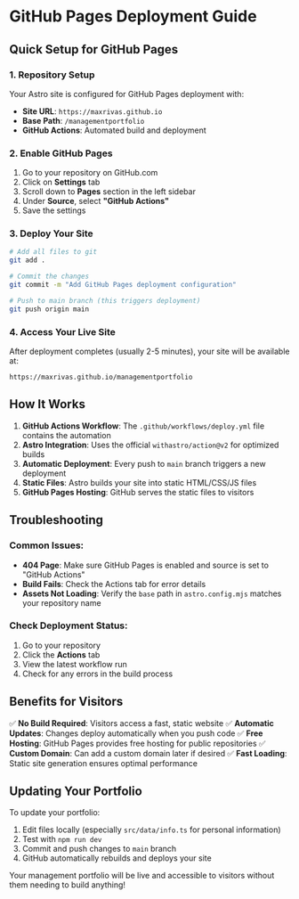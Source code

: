# GitHub Pages Deployment Guide

## Quick Setup for GitHub Pages

### 1. Repository Setup
Your Astro site is configured for GitHub Pages deployment with:
- **Site URL**: `https://maxrivas.github.io`
- **Base Path**: `/managementportfolio`
- **GitHub Actions**: Automated build and deployment

### 2. Enable GitHub Pages
1. Go to your repository on GitHub.com
2. Click on **Settings** tab
3. Scroll down to **Pages** section in the left sidebar
4. Under **Source**, select **"GitHub Actions"**
5. Save the settings

### 3. Deploy Your Site
```bash
# Add all files to git
git add .

# Commit the changes
git commit -m "Add GitHub Pages deployment configuration"

# Push to main branch (this triggers deployment)
git push origin main
```

### 4. Access Your Live Site
After deployment completes (usually 2-5 minutes), your site will be available at:
```
https://maxrivas.github.io/managementportfolio
```

## How It Works

1. **GitHub Actions Workflow**: The `.github/workflows/deploy.yml` file contains the automation
2. **Astro Integration**: Uses the official `withastro/action@v2` for optimized builds
3. **Automatic Deployment**: Every push to `main` branch triggers a new deployment
4. **Static Files**: Astro builds your site into static HTML/CSS/JS files
5. **GitHub Pages Hosting**: GitHub serves the static files to visitors

## Troubleshooting

### Common Issues:
- **404 Page**: Make sure GitHub Pages is enabled and source is set to "GitHub Actions"
- **Build Fails**: Check the Actions tab for error details
- **Assets Not Loading**: Verify the `base` path in `astro.config.mjs` matches your repository name

### Check Deployment Status:
1. Go to your repository
2. Click the **Actions** tab
3. View the latest workflow run
4. Check for any errors in the build process

## Benefits for Visitors

✅ **No Build Required**: Visitors access a fast, static website
✅ **Automatic Updates**: Changes deploy automatically when you push code
✅ **Free Hosting**: GitHub Pages provides free hosting for public repositories
✅ **Custom Domain**: Can add a custom domain later if desired
✅ **Fast Loading**: Static site generation ensures optimal performance

## Updating Your Portfolio

To update your portfolio:
1. Edit files locally (especially `src/data/info.ts` for personal information)
2. Test with `npm run dev`
3. Commit and push changes to `main` branch
4. GitHub automatically rebuilds and deploys your site

Your management portfolio will be live and accessible to visitors without them needing to build anything!
